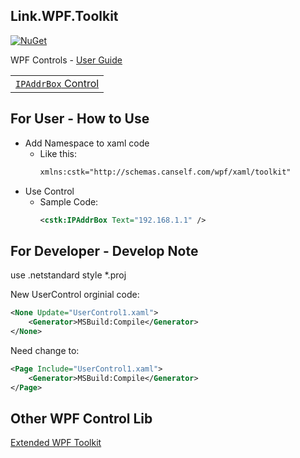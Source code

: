 ## Link.WPF.Toolkit

[![NuGet](https://img.shields.io/nuget/v/Link.WPF.Toolkit.svg?style=flat-square&label=nuget)](https://www.nuget.org/packages/Link.WPF.Toolkit/)

WPF Controls - [User Guide](docs/ReadMe.md)

|   |
|:---:|
|[`IPAddrBox` Control](docs/IPAddrBox.md)| 


## For User - How to Use

* Add Namespace to xaml code
    * Like this:
        ``` xml
        xmlns:cstk="http://schemas.canself.com/wpf/xaml/toolkit"
        ```
* Use Control
    * Sample Code:
        ``` xml
        <cstk:IPAddrBox Text="192.168.1.1" />
        ```

## For Developer - Develop Note

use .netstandard style *.proj

New UserControl orginial code:

``` xml
<None Update="UserControl1.xaml">
    <Generator>MSBuild:Compile</Generator>
</None>
```

Need change to:

``` xml
<Page Include="UserControl1.xaml">
    <Generator>MSBuild:Compile</Generator>
</Page>
```

## Other WPF Control Lib

[Extended WPF Toolkit](https://github.com/xceedsoftware/wpftoolkit)